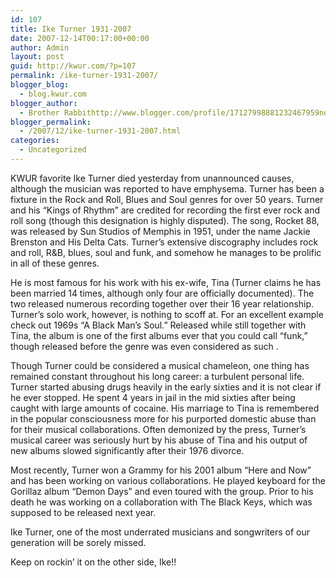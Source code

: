 ```yaml
---
id: 107
title: Ike Turner 1931-2007
date: 2007-12-14T00:17:00+00:00
author: Admin
layout: post
guid: http://kwur.com/?p=107
permalink: /ike-turner-1931-2007/
blogger_blog:
  - blog.kwur.com
blogger_author:
  - Brother Rabbithttp://www.blogger.com/profile/17127998881232467959noreply@blogger.com
blogger_permalink:
  - /2007/12/ike-turner-1931-2007.html
categories:
  - Uncategorized
---
```

<div class="pf-content">
  <p>
    KWUR favorite Ike Turner died yesterday from unannounced causes, although the musician was reported to have emphysema. Turner has been a fixture in the Rock and Roll, Blues and Soul genres for over 50 years. Turner and his &#8220;Kings of Rhythm&#8221; are credited for recording the first ever rock and roll song (though this designation is highly disputed). The song, Rocket 88, was released by Sun Studios of Memphis in 1951, under the name Jackie Brenston and His Delta Cats. Turner&#8217;s extensive discography includes rock and roll, R&B, blues, soul and funk, and somehow he manages to be prolific in all of these genres.
  </p>
  
  <p>
    He is most famous for his work with his ex-wife, Tina (Turner claims he has been married 14 times, although only four are officially documented). The two released numerous recording together over their 16 year relationship. Turner&#8217;s solo work, however, is nothing to scoff at. For an excellent example check out 1969s &#8220;A Black Man&#8217;s Soul.&#8221; Released while still together with Tina, the album is one of the first albums ever that you could call &#8220;funk,&#8221; though released before the genre was even considered as such .
  </p>
  
  <p>
    Though Turner could be considered a musical chameleon, one thing has remained constant throughout his long career: a turbulent personal life. Turner started abusing drugs heavily in the early sixties and it is not clear if he ever stopped. He spent 4 years in jail in the mid sixties after being caught with large amounts of cocaine. His marriage to Tina is remembered in the popular consciousness more for his purported domestic abuse than for their musical collaborations. Often demonized by the press, Turner&#8217;s musical career was seriously hurt by his abuse of Tina and his output of new albums slowed significantly after their 1976 divorce.
  </p>
  
  <p>
    Most recently, Turner won a Grammy for his 2001 album &#8220;Here and Now&#8221; and has been working on various collaborations. He played keyboard for the Gorillaz album &#8220;Demon Days&#8221; and even toured with the group. Prior to his death he was working on a collaboration with The Black Keys, which was supposed to be released next year.
  </p>
  
  <p>
    Ike Turner, one of the most underrated musicians and songwriters of our generation will be sorely missed.
  </p>
  
  <p>
    Keep on rockin&#8217; it on the other side, Ike!!
  </p>
</div>